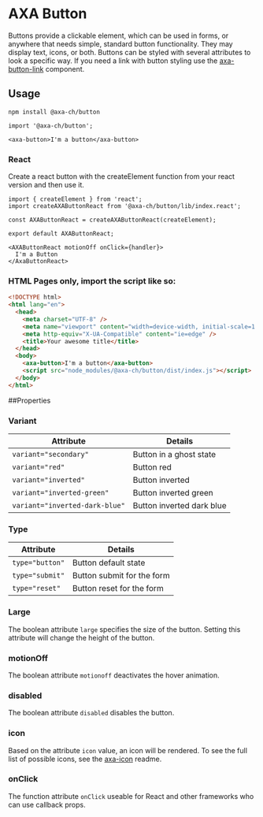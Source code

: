 # AXA Button

Buttons provide a clickable element, which can be used in forms, or anywhere that needs simple, standard button functionality. They may display text, icons, or both. Buttons can be styled with several attributes to look a specific way.
If you need a link with button styling use the [axa-button-link](https://github.com/axa-ch/patterns-library/blob/develop-v2/src/components/10-atoms/button-link/README.md) component.

## Usage

`npm install @axa-ch/button`

```
import '@axa-ch/button';

<axa-button>I'm a button</axa-button>
```

### React

Create a react button with the createElement function from your react version and then use it.

```
import { createElement } from 'react';
import createAXAButtonReact from '@axa-ch/button/lib/index.react';

const AXAButtonReact = createAXAButtonReact(createElement);

export default AXAButtonReact;
```

```
<AXAButtonReact motionOff onClick={handler}>
  I'm a Button
</AxaButtonReact>
```

### HTML Pages only, import the script like so:

```html
<!DOCTYPE html>
<html lang="en">
  <head>
    <meta charset="UTF-8" />
    <meta name="viewport" content="width=device-width, initial-scale=1.0" />
    <meta http-equiv="X-UA-Compatible" content="ie=edge" />
    <title>Your awesome title</title>
  </head>
  <body>
    <axa-button>I'm a button</axa-button>
    <script src="node_modules/@axa-ch/button/dist/index.js"></script>
  </body>
</html>
```

##Properties

### Variant

| Attribute                      | Details                   |
| ------------------------------ | ------------------------- |
| `variant="secondary"`          | Button in a ghost state   |
| `variant="red"`                | Button red                |
| `variant="inverted"`           | Button inverted           |
| `variant="inverted-green"`     | Button inverted green     |
| `variant="inverted-dark-blue"` | Button inverted dark blue |

### Type

| Attribute       | Details                    |
| --------------- | -------------------------- |
| `type="button"` | Button default state       |
| `type="submit"` | Button submit for the form |
| `type="reset"`  | Button reset for the form  |

### Large

The boolean attribute `large` specifies the size of the button. Setting this attribute will change the height of the button.

### motionOff

The boolean attribute `motionoff` deactivates the hover animation.

### disabled

The boolean attribute `disabled` disables the button. 

### icon

Based on the attribute `icon` value, an icon will be rendered. To see the full list of possible icons, see the [axa-icon](https://github.com/axa-ch/patterns-library/blob/develop-v2/src/components/10-atoms/icon/README.md) readme.

### onClick

The function attribute `onClick` useable for React and other frameworks who can use callback props.
